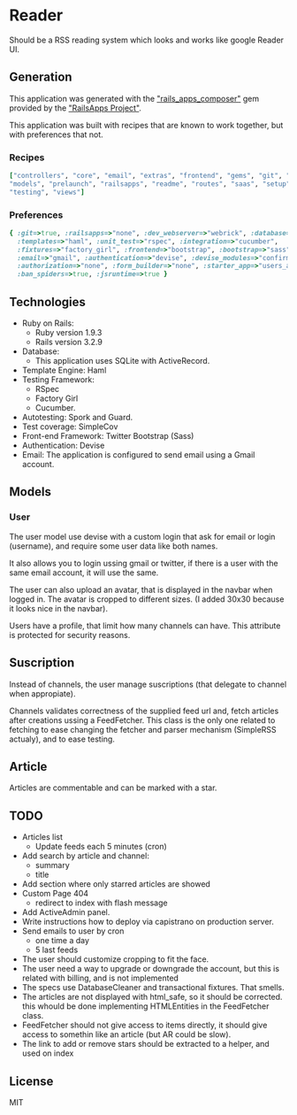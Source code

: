 # Reader #

Should be a RSS reading system which looks and works like google Reader UI.

## Generation ##

This application was generated with the ["rails_apps_composer"][1] gem provided
by the ["RailsApps Project"][2].

  [1]: https://github.com/RailsApps/rails_apps_composer   "rails_apps_composer"
  [2]: http://railsapps.github.com/                       "RailsApps Project"

This application was built with recipes that are known to work together, but
with preferences that not.

### Recipes ###

``` ruby
["controllers", "core", "email", "extras", "frontend", "gems", "git", "init",
"models", "prelaunch", "railsapps", "readme", "routes", "saas", "setup",
"testing", "views"]
```

### Preferences ###

``` ruby
{ :git=>true, :railsapps=>"none", :dev_webserver=>"webrick", :database=>"sqlite",
  :templates=>"haml", :unit_test=>"rspec", :integration=>"cucumber",
  :fixtures=>"factory_girl", :frontend=>"bootstrap", :bootstrap=>"sass",
  :email=>"gmail", :authentication=>"devise", :devise_modules=>"confirmable",
  :authorization=>"none", :form_builder=>"none", :starter_app=>"users_app",
  :ban_spiders=>true, :jsruntime=>true }
```

## Technologies ##

- Ruby on Rails:
  - Ruby version 1.9.3
  - Rails version 3.2.9
- Database:
  - This application uses SQLite with ActiveRecord.
- Template Engine: Haml
- Testing Framework:
  - RSpec
  - Factory Girl
  - Cucumber.
- Autotesting: Spork and Guard.
- Test coverage: SimpleCov
- Front-end Framework: Twitter Bootstrap (Sass)
- Authentication: Devise
- Email: The application is configured to send email using a Gmail account.

## Models ##

### User ###

The user model use devise with a custom login that ask for email or login
(username), and require some user data like both names.

It also allows you to login ussing gmail or twitter, if there is a user with the
same email account, it will use the same.

The user can also upload an avatar, that is displayed in the navbar when logged
in. The avatar is cropped to different sizes. (I added 30x30 because it looks
nice in the navbar).

Users have a profile, that limit how many channels can have. This attribute is
protected for security reasons.

## Suscription ##

Instead of channels, the user manage suscriptions (that delegate to channel when
appropiate).

Channels validates correctness of the supplied feed url and, fetch articles
after creations ussing a FeedFetcher. This class is the only one related to
fetching to ease changing the fetcher and parser mechanism (SimpleRSS actualy),
and to ease testing.

## Article ##

Articles are commentable and can be marked with a star.

## TODO ##

- Articles list
  - Update feeds each 5 minutes (cron)
- Add search by article and channel:
  - summary
  - title
- Add section where only starred articles are showed
- Custom Page 404
  - redirect to index with flash message
- Add ActiveAdmin panel.
- Write instructions how to deploy via capistrano on production server.
- Send emails to user by cron
  - one time a day
  - 5 last feeds
- The user should customize cropping to fit the face.
- The user need a way to upgrade or downgrade the account, but this is related
  with billing, and is not implemented
- The specs use DatabaseCleaner and transactional fixtures. That smells.
- The articles are not displayed with html_safe, so it should be corrected. this
whould be done implementing HTMLEntities in the FeedFetcher class.
- FeedFetcher should not give access to items directly, it should give access to
somethin like an article (but AR could be slow).
- The link to add or remove stars should be extracted to a helper, and used on
  index

## License ##

MIT


